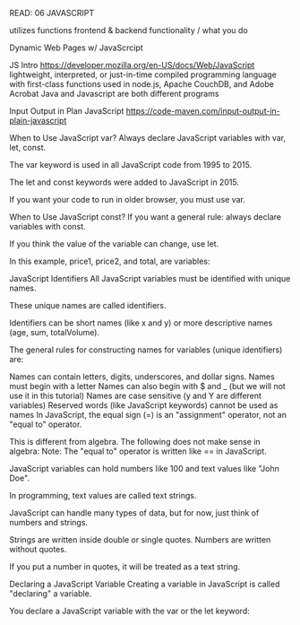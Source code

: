 READ: 06
JAVASCRIPT

utilizes functions
frontend & backend
functionality /  what you do

Dynamic Web Pages w/ JavaScrcipt

JS Intro 
https://developer.mozilla.org/en-US/docs/Web/JavaScript
lightweight, interpreted, or just-in-time compiled programming language with first-class functions
used in node.js, Apache CouchDB, and Adobe Acrobat
Java and Javascript are both different programs

Input Output in Plan JavaScript
https://code-maven.com/input-output-in-plain-javascript

When to Use JavaScript var?
Always declare JavaScript variables with var, let, const.

The var keyword is used in all JavaScript code from 1995 to 2015.

The let and const keywords were added to JavaScript in 2015.

If you want your code to run in older browser, you must use var.

When to Use JavaScript const?
If you want a general rule: always declare variables with const.

If you think the value of the variable can change, use let.

In this example, price1, price2, and total, are variables:

JavaScript Identifiers
All JavaScript variables must be identified with unique names.

These unique names are called identifiers.

Identifiers can be short names (like x and y) or more descriptive names (age, sum, totalVolume).

The general rules for constructing names for variables (unique identifiers) are:

Names can contain letters, digits, underscores, and dollar signs.
Names must begin with a letter
Names can also begin with $ and _ (but we will not use it in this tutorial)
Names are case sensitive (y and Y are different variables)
Reserved words (like JavaScript keywords) cannot be used as names
In JavaScript, the equal sign (=) is an "assignment" operator, not an "equal to" operator.

This is different from algebra. The following does not make sense in algebra:
Note: The "equal to" operator is written like == in JavaScript.

JavaScript variables can hold numbers like 100 and text values like "John Doe".

In programming, text values are called text strings.

JavaScript can handle many types of data, but for now, just think of numbers and strings.

Strings are written inside double or single quotes. Numbers are written without quotes.

If you put a number in quotes, it will be treated as a text string.

Declaring a JavaScript Variable
Creating a variable in JavaScript is called "declaring" a variable.

You declare a JavaScript variable with the var or the let keyword:
